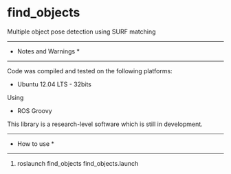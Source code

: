 find_objects
============

Multiple object pose detection using SURF matching


**********************
* Notes and Warnings *
**********************
Code was compiled and tested on the following platforms:
 * Ubuntu 12.04 LTS - 32bits

Using 
 * ROS Groovy

This library is a research-level software which is still in development.


**************
* How to use *
**************

1. roslaunch find_objects find_objects.launch

